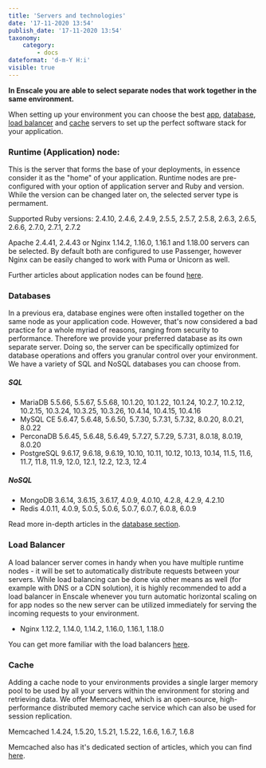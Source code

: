 ```yaml
---
title: 'Servers and technologies'
date: '17-11-2020 13:54'
publish_date: '17-11-2020 13:54'
taxonomy:
    category:
        - docs
dateformat: 'd-m-Y H:i'
visible: true
---
```


**In Enscale you are able to select separate nodes that work together in the same environment.**

When setting up your environment you can choose the best [app](/getting-started/servers-and-technologies#runtime-application-node), [database](/getting-started/servers-and-technologies#databases), [load balancer](/getting-started/servers-and-technologies#load-balancer) and [cache](/getting-started/servers-and-technologies#cache) servers to set up the perfect software stack for your application.

### Runtime (Application) node:

This is the server that forms the base of your deployments, in essence consider it as the "home" of your application. Runtime nodes are pre-configured with your option of application server and Ruby and version. While the version can be changed later on, the selected server type is permament.

Supported Ruby versions: 2.4.10, 2.4.6, 2.4.9, 2.5.5, 2.5.7, 2.5.8, 2.6.3, 2.6.5, 2.6.6, 2.7.0, 2.7.1, 2.7.2

Apache 2.4.41, 2.4.43 or Nginx 1.14.2, 1.16.0, 1.16.1 and 1.18.00 servers can be selected. By default both are configured to use Passenger, however Nginx can be easily changed to work with Puma or Unicorn as well.

Further articles about application nodes can be found [here](https://enscale.com/docs/10/app).

### Databases

In a previous era, database engines were often installed together on the same node as your application code. However, that's now considered a bad practice for a whole myriad of reasons, ranging from security to performance. Therefore we provide your preferred database as its own separate server. Doing so, the server can be specifically optimized for database operations and offers you granular control over your environment. We have a variety of SQL and NoSQL databases you can choose from.

##### SQL
* MariaDB 5.5.66, 5.5.67, 5.5.68, 10.1.20, 10.1.22, 10.1.24, 10.2.7, 10.2.12, 10.2.15, 10.3.24, 10.3.25, 10.3.26, 10.4.14, 10.4.15, 10.4.16 
* MySQL CE  5.6.47, 5.6.48, 5.6.50, 5.7.30, 5.7.31, 5.7.32, 8.0.20, 8.0.21, 8.0.22
* PerconaDB 5.6.45, 5.6.48, 5.6.49, 5.7.27, 5.7.29, 5.7.31, 8.0.18, 8.0.19, 8.0.20
* PostgreSQL  9.6.17, 9.6.18, 9.6.19, 10.10, 10.11, 10.12, 10.13, 10.14, 11.5, 11.6, 11.7, 11.8, 11.9, 12.0, 12.1, 12.2, 12.3, 12.4

##### NoSQL 
* MongoDB 3.6.14, 3.6.15, 3.6.17, 4.0.9, 4.0.10, 4.2.8, 4.2.9, 4.2.10
* Redis 4.0.11, 4.0.9, 5.0.5, 5.0.6, 5.0.7, 6.0.7, 6.0.8, 6.0.9

Read more in-depth articles in the [database section](https://enscale.com/docs/10/database-nodes).

###  Load Balancer

A load balancer server comes in handy when you have multiple runtime nodes - it will be set to automatically distribute requests between your servers. While load balancing can be done via other means as well (for example with DNS or a CDN solution), it is highly recommended to add a load balancer in Enscale whenever you turn automatic horizontal scaling on for app nodes so the new server can be utilized immediately for serving the incoming requests to your environment.

* Nginx 1.12.2, 1.14.0, 1.14.2, 1.16.0, 1.16.1, 1.18.0


You can get more familiar with the load balancers [here](https://enscale.com/docs/10/load-balancer).

###  Cache

Adding a cache node to your environments provides a single larger memory pool to be used by all your servers within the environment for storing and retrieving data. We offer Memcached, which is an open-source, high-performance distributed memory cache service which can also be used for session replication.

Memcached 1.4.24, 1.5.20, 1.5.21, 1.5.22, 1.6.6, 1.6.7, 1.6.8

Memcached also has it's dedicated section of articles, which you can find [here](https://enscale.com/docs/10/cache-node).